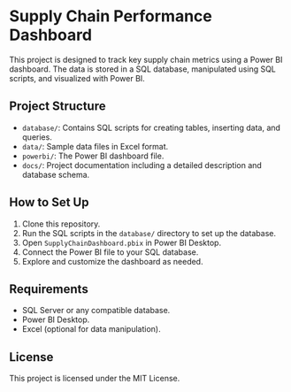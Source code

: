 # Supply Chain Performance Dashboard

This project is designed to track key supply chain metrics using a Power BI dashboard. The data is stored in a SQL database, manipulated using SQL scripts, and visualized with Power BI.

## Project Structure
- `database/`: Contains SQL scripts for creating tables, inserting data, and queries.
- `data/`: Sample data files in Excel format.
- `powerbi/`: The Power BI dashboard file.
- `docs/`: Project documentation including a detailed description and database schema.

## How to Set Up
1. Clone this repository.
2. Run the SQL scripts in the `database/` directory to set up the database.
3. Open `SupplyChainDashboard.pbix` in Power BI Desktop.
4. Connect the Power BI file to your SQL database.
5. Explore and customize the dashboard as needed.

## Requirements
- SQL Server or any compatible database.
- Power BI Desktop.
- Excel (optional for data manipulation).

## License
This project is licensed under the MIT License.
